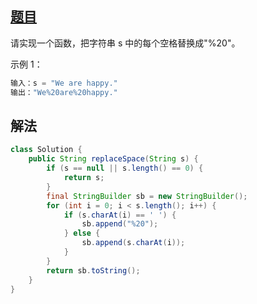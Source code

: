 ## [题目](https://leetcode-cn.com/problems/ti-huan-kong-ge-lcof/)

请实现一个函数，把字符串 s 中的每个空格替换成"%20"。

示例 1：

```java
输入：s = "We are happy."
输出："We%20are%20happy."
```

## 解法

```java
class Solution {
    public String replaceSpace(String s) {
        if (s == null || s.length() == 0) {
            return s;
        }
        final StringBuilder sb = new StringBuilder();
        for (int i = 0; i < s.length(); i++) {
            if (s.charAt(i) == ' ') {
                sb.append("%20");
            } else {
                sb.append(s.charAt(i));
            }
        }
        return sb.toString();
    }
}
```

